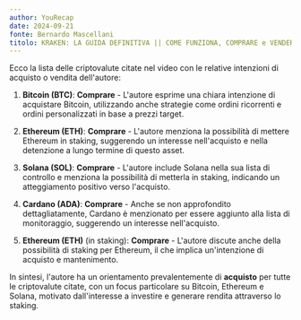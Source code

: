 ```yaml
---
author: YouRecap
date: 2024-09-21
fonte: Bernardo Mascellani
titolo: KRAKEN: LA GUIDA DEFINITIVA || COME FUNZIONA, COMPRARE e VENDERE CRYPTO, STAKING - AGGIORNATA 2024
---
```


Ecco la lista delle criptovalute citate nel video con le relative intenzioni di acquisto o vendita dell'autore:

1. **Bitcoin (BTC)**: **Comprare** - L'autore esprime una chiara intenzione di acquistare Bitcoin, utilizzando anche strategie come ordini ricorrenti e ordini personalizzati in base a prezzi target.

2. **Ethereum (ETH)**: **Comprare** - L'autore menziona la possibilità di mettere Ethereum in staking, suggerendo un interesse nell'acquisto e nella detenzione a lungo termine di questo asset.

3. **Solana (SOL)**: **Comprare** - L'autore include Solana nella sua lista di controllo e menziona la possibilità di metterla in staking, indicando un atteggiamento positivo verso l'acquisto.

4. **Cardano (ADA)**: **Comprare** - Anche se non approfondito dettagliatamente, Cardano è menzionato per essere aggiunto alla lista di monitoraggio, suggerendo un interesse nell'acquisto.

5. **Ethereum (ETH)** (in staking): **Comprare** - L'autore discute anche della possibilità di staking per Ethereum, il che implica un'intenzione di acquisto e mantenimento.

In sintesi, l'autore ha un orientamento prevalentemente di **acquisto** per tutte le criptovalute citate, con un focus particolare su Bitcoin, Ethereum e Solana, motivato dall'interesse a investire e generare rendita attraverso lo staking.
